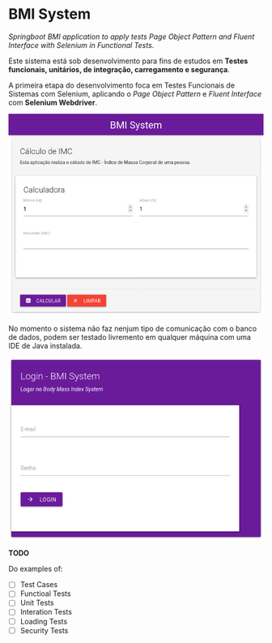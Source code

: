 # BMI System
*Springboot BMI application to apply tests Page Object Pattern and Fluent Interface with Selenium in Functional Tests*.

Este sistema está sob desenvolvimento para fins de estudos em **Testes funcionais, unitários, de integração, carregamento e segurança**.

A primeira etapa do desenvolvimento foca em Testes Funcionais de Sistemas com Selenium, aplicando o *Page Object Pattern* e *Fluent Interface* com **Selenium Webdriver**.
<p align="center">
	<img src="imgs/view-bmi.png"></img>
</p>

No momento o sistema não faz nenjum tipo de comunicação com o banco de dados, podem ser testado livremento em qualquer máquina com uma IDE de Java instalada.
<p align="center">
	<img src="imgs/view-login.png"></img>
</p>

**TODO**

Do examples of:
* [ ] Test Cases
* [ ] Functioal Tests
* [ ] Unit Tests
* [ ] Interation Tests
* [ ] Loading Tests
* [ ] Security Tests